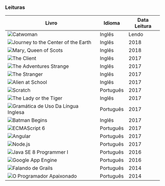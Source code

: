 

### Leituras


| Livro | Idioma | Data Leitura |
| ------ | ------ | ------ |
| ![Catwoman](http://english-e-reader.net/covers/Catwoman-Jones_Jasmin.jpg) | Inglês | Lendo |
| ![Journey to the Center of the Earth](http://english-e-reader.net/covers/Journey_to_the_Center_of_the_Earth-Jules_Verne.jpg) | Inglês | 2018 |
| ![Mary, Queen of Scots](http://english-e-reader.net/covers/Mary_Queen_of_Scots-Tim_Vicary.jpg) | Inglês | 2018 |
| ![The Client](http://english-e-reader.net/covers/The_Client-John_Grisham.jpg) | Inglês | 2017 |
| ![The Adventures Strange](http://english-e-reader.net/covers/The_Adventures_in_The_Grasslands-John_Bookworm.jpg) | Inglês | 2017 |
| ![The Stranger](http://english-e-books.net/books/elementary/The_Stranger-Norman_Whitney/The_Stranger-Norman_Whitney.jpg) | Inglês | 2017 |
| ![Alien at School](http://english-e-books.net/books/elementary/Alien_at_School-Michelle_Brown/Alien_at_School-Michelle_Brown.jpg) | Inglês | 2017 |
| ![Scratch](https://cdn.shopify.com/s/files/1/0155/7645/products/YenvGixkQWFaq3oZpZr7dGXue8geB59fbwBHgS23orQ_large.jpg?v=1496341655) | Português | 2017 |
| ![The Lady or the  Tiger](http://english-e-books.net/books/elementary/The_Lady_or_the_Tiger-Frank_Stockton/The_Lady_or_the_Tiger-Frank_Stockton.jpg) | Inglês | 2017 |
| ![Gramática de Uso Da Língua Inglesa](http://mthumbs.buscape.com.br/livros/gramatica-de-uso-da-lingua-inglesa-a-gramatica-do-ingles-na-ponta-da-lingua-9788535241570_300x300-PU6e7a88bd_1.jpg) | Português | 2017 |
| ![Batman Begins](http://english-e-books.net/books/elementary/Batman_Begins-Goyer_David/Batman_Begins-Goyer_David.jpg) | Inglês | 2017 |
| ![ECMAScript 6](https://cdn.shopify.com/s/files/1/0155/7645/products/yPVDxju4tCeqY45tdQtvOZo6bdCztD7A1gUZHRoZ5wU_large.jpg?v=1490381498) | Português | 2017 |
| ![Angular](https://cdn.shopify.com/s/files/1/0155/7645/products/Amazon-Aplicacoes-com-Angular_large.jpg?v=1494010530) | Português | 2017 |
| ![Node.js](https://cdn.shopify.com/s/files/1/0155/7645/products/nodejs-featured_large.png?v=1411486494) | Português | 2017 |
| ![Java SE 8 Programmer I](https://cdn.shopify.com/s/files/1/0155/7645/products/certificacao-java-featured_large.png?v=1431470873) | Português | 2016 |
| ![Google App Engine](https://cdn.shopify.com/s/files/1/0155/7645/products/0rFczV31owpuKMbo6C_L8M9_HmhQiz8R-0NHeYJ_3og_size_mode_3_size_1024x768_large.jpeg?v=1456513904) | Português | 2016 |
| ![Falando de Grails](https://cdn.shopify.com/s/files/1/0155/7645/products/grails-featured_large.png?v=1429737103)| Português | 2014 |
| ![O Programador Apaixonado](https://cdn.shopify.com/s/files/1/0155/7645/products/programador-apaixonado-featured_large.png?v=1411566032)| Português | 2014 |


